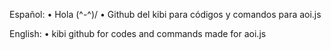 Español:
• Hola (^-^)/
• Github del kibi para códigos y comandos para aoi.js

English:
• kibi github for codes and commands made for aoi.js

<!---
kibiGamer/kibiGamer is a ✨ special ✨ repository because its `README.md` (this file) appears on your GitHub profile.
You can click the Preview link to take a look at your changes.
--->
